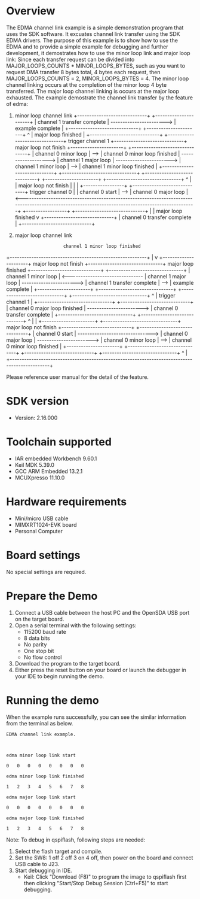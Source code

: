 Overview
========
The EDMA channel link example is a simple demonstration program that uses the SDK software.
It excuates channel link transfer using the SDK EDMA drivers.
The purpose of this example is to show how to use the EDMA and to provide a simple example for
debugging and further development, it demostrates how to use the minor loop link and major loop link:
Since each transfer request can be divided into MAJOR_LOOPS_COUNTS * MINOR_LOOPS_BYTES,
such as you want to request DMA transfer 8 bytes total, 4 bytes each request, then MAJOR_LOOPS_COUNTS = 2, MINOR_LOOPS_BYTES = 4.
The minor loop channel linking occurs at the completion of the minor loop 4 byte transferred.
The major loop channel linking is occurs at the major loop exhausted.
The example demostrate the channel link transfer by the feature of edma:
1. minor loop channel link
                                                                                                                   +-----------------------------+                          +----------------------+
                                                                                                                   | channel 1 transfer complete | -----------------------> |   example complete   |
                                                                                                                   +-----------------------------+                          +----------------------+
                                                                                                                     ^
                                                                                                                     | major loop finished
                                                                                                                     |
                        +-----------------------------+     +-------------------------------+  trigger channel 1   +-----------------------------+  major loop not finish   +----------------------+     +-------------------------------+
                        |    channel 0 minor loop     | --> | channel 0 minor loop finished | -------------------> |    channel 1 major loop     | -----------------------> | channel 1 minor loop | --> | channel 1 minor loop finished |
                        +-----------------------------+     +-------------------------------+                      +-----------------------------+                          +----------------------+     +-------------------------------+
                          ^                                                                                                                                                                                |
                          | major loop not finish                                                                                                                                                          |
                          |                                                                                                                                                                                |
+-----------------+     +-----------------------------+      trigger channel 0                                                                                                                             |
| channel 0 start | --> |    channel 0 major loop     | <--------------------------------------------------------------------------------------------------------------------------------------------------+
+-----------------+     +-----------------------------+
                          |
                          | major loop finished
                          v
                        +-----------------------------+
                        | channel 0 transfer complete |
                        +-----------------------------+

2. major loop channel link

                         channel 1 minor loop finished
  +---------------------------------------------------------+
  |                                                         v
+----------------------+  major loop not finish           +-------------------------------+  major loop finished     +-----------------------------+     +-------------------------------+
| channel 1 minor loop | <------------------------------- |     channel 1 major loop      | -----------------------> | channel 1 transfer complete | --> |       example complete        |
+----------------------+                                  +-------------------------------+                          +-----------------------------+     +-------------------------------+
                                                            ^
                                                            | trigger channel 1
                                                            |
                                                          +-------------------------------+                          +-----------------------------+
                                                          | channel 0 major loop finished | -----------------------> | channel 0 transfer complete |
                                                          +-------------------------------+                          +-----------------------------+
                                                            ^
                                                            |
                                                            |
+----------------------+                                  +-------------------------------+  major loop not finish   +-----------------------------+     +-------------------------------+
|   channel 0 start    | -------------------------------> |     channel 0 major loop      | -----------------------> |    channel 0 minor loop     | --> | channel 0 minor loop finished |
+----------------------+                                  +-------------------------------+                          +-----------------------------+     +-------------------------------+
                                                            ^                                                                                              |
                                                            +----------------------------------------------------------------------------------------------+


Please reference user manual for the detail of the feature.


SDK version
===========
- Version: 2.16.000

Toolchain supported
===================
- IAR embedded Workbench  9.60.1
- Keil MDK  5.39.0
- GCC ARM Embedded  13.2.1
- MCUXpresso  11.10.0

Hardware requirements
=====================
- Mini/micro USB cable
- MIMXRT1024-EVK board
- Personal Computer

Board settings
==============
No special settings are required.

Prepare the Demo
================
1.  Connect a USB cable between the host PC and the OpenSDA USB port on the target board. 
2.  Open a serial terminal with the following settings:
    - 115200 baud rate
    - 8 data bits
    - No parity
    - One stop bit
    - No flow control
3.  Download the program to the target board.
4.  Either press the reset button on your board or launch the debugger in your IDE to begin running the demo.

Running the demo
================
When the example runs successfully, you can see the similar information from the terminal as below.
~~~~~~~~~~~~~~~~~~~~~
EDMA channel link example.



edma minor loop link start

0	0	0	0	0	0	0	0	

edma minor loop link finished

1	2	3	4	5	6	7	8	

edma major loop link start

0	0	0	0	0	0	0	0	

edma major loop link finished

1	2	3	4	5	6	7	8	
~~~~~~~~~~~~~~~~~~~~~


Note:
To debug in qspiflash, following steps are needed:
1. Select the flash target and compile.
2. Set the SW8: 1 off 2 off 3 on 4 off, then power on the board and connect USB cable to J23.
3. Start debugging in IDE.
   - Keil: Click "Download (F8)" to program the image to qspiflash first then clicking "Start/Stop Debug Session (Ctrl+F5)" to start debugging.
